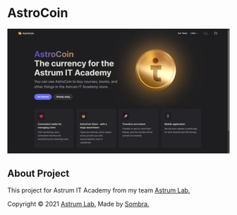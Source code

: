 # AstroCoin

![AstroCoin main site](banner.png)

## About Project
This project for Astrum IT Academy from my team [Astrum Lab.](https://github.com/astrum-lab)

Copyright © 2021 [Astrum Lab.](https://github.com/astrum-lab) Made by [Sombra.](https://github.com/sombra-llc)
